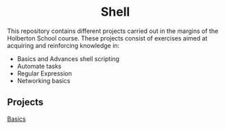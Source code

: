 <h1 align="center">Shell</h1>
<p>This repository contains different projects carried out in the margins of the Holberton School course. These projects consist of exercises aimed at acquiring and reinforcing knowledge in:</p>
<ul>
<li>Basics and Advances shell scripting</li>
<li>Automate tasks</li>
<li>Regular Expression</li>
<li>Networking basics</li>
</ul>
<h2>Projects</h2>

[Basics](/basics/)


